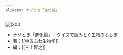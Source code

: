 ```yaml
---
aliases: ナゾとき「進化論」
---
```


![|300](https://cdn.kdkw.jp/cover_500/322207/322207000220.jpg)

- ナゾとき「進化論」—クイズで読みとく生物のふしぎ
- 著：[[ゆるふわ生物学]]
- 編：[[三上智之]]

